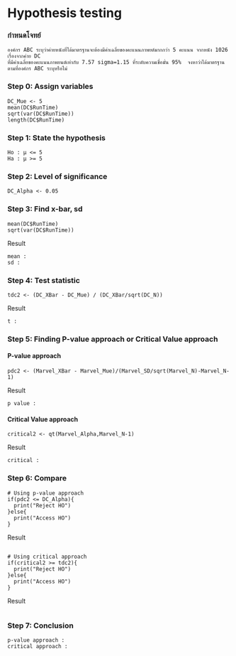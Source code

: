 # Hypothesis testing

### กำหนดโจทย์
```
องค์กร ABC ระบุว่าค่ายหนังที่ได้มาตรฐานจะต้องมีค่าเฉลี่ยของคะแนนภาพยต์มากกว่า 5 คะแนน จากหนัง 1026 เรื่องจากค่าย DC 
ที่มีค่าเฉลี่ยของคะแนนภาพยนต์เท่ากับ 7.57 sigma=1.15 ที่ระดับความเชื่อมั่น 95%  จงหาว่าได้มาตรฐานตามที่องค์กร ABC ระบุหรือไม่ 
```

### Step 0: Assign variables
```
DC_Mue <- 5
mean(DC$RunTime) 
sqrt(var(DC$RunTime)) 
length(DC$RunTime)
```

### Step 1: State the hypothesis

```
Ho : μ <= 5
Ha : μ >= 5
```

### Step 2: Level of significance

```
DC_Alpha <- 0.05
```

### Step 3: Find x-bar, sd

```
mean(DC$RunTime) 
sqrt(var(DC$RunTime)) 
```
Result

```
mean :
sd : 
```

### Step 4: Test statistic
```
tdc2 <- (DC_XBar - DC_Mue) / (DC_XBar/sqrt(DC_N))
```
Result
```
t :
```

### Step 5: Finding P-value approach or Critical Value approach
#### P-value approach
```
pdc2 <- (Marvel_XBar - Marvel_Mue)/(Marvel_SD/sqrt(Marvel_N)-Marvel_N-1)
```
Result
```
p value :
```

#### Critical Value approach
```
critical2 <- qt(Marvel_Alpha,Marvel_N-1) 
```
Result
```
critical :
```

### Step 6: Compare
```
# Using p-value approach
if(pdc2 <= DC_Alpha){
  print("Reject HO")
}else{
  print("Access HO")
}
```
Result
```

```
```
# Using critical approach
if(critical2 >= tdc2){
  print("Reject HO")
}else{
  print("Access HO")
}
```
Result
```

```
### Step 7: Conclusion
```
p-value approach :
critical approach :
```
